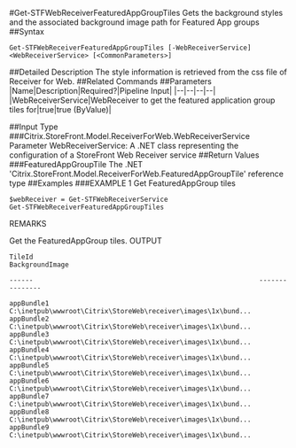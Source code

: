 #Get-STFWebReceiverFeaturedAppGroupTiles
Gets the background styles and the associated background image path for Featured App groups
##Syntax
```Get-STFWebReceiverFeaturedAppGroupTiles [-WebReceiverService] <WebReceiverService> [<CommonParameters>]
```
##Detailed Description
The style information is retrieved from the css file of Receiver for Web.
##Related Commands
##Parameters
|Name|Description|Required?|Pipeline Input||--|--|--|--||WebReceiverService|WebReceiver to get the featured application group tiles for|true|true (ByValue)|##Input Type
###Citrix.StoreFront.Model.ReceiverForWeb.WebReceiverService
Parameter WebReceiverService: A .NET class representing the configuration of a StoreFront Web Receiver service
##Return Values
###FeaturedAppGroupTile
The .NET 'Citrix.StoreFront.Model.ReceiverForWeb.FeaturedAppGroupTile' reference type
##Examples
###EXAMPLE 1 Get FeaturedAppGroup tiles
```$webReceiver = Get-STFWebReceiverService
Get-STFWebReceiverFeaturedAppGroupTiles
```
REMARKS

Get the FeaturedAppGroup tiles.
OUTPUT
```TileId                                                         BackgroundImage                                         
     
------                                                         ---------------                                         
     
appBundle1                                                     
C:\inetpub\wwwroot\Citrix\StoreWeb\receiver\images\1x\bund...
appBundle2                                                     
C:\inetpub\wwwroot\Citrix\StoreWeb\receiver\images\1x\bund...
appBundle3                                                     
C:\inetpub\wwwroot\Citrix\StoreWeb\receiver\images\1x\bund...
appBundle4                                                     
C:\inetpub\wwwroot\Citrix\StoreWeb\receiver\images\1x\bund...
appBundle5                                                     
C:\inetpub\wwwroot\Citrix\StoreWeb\receiver\images\1x\bund...
appBundle6                                                     
C:\inetpub\wwwroot\Citrix\StoreWeb\receiver\images\1x\bund...
appBundle7                                                     
C:\inetpub\wwwroot\Citrix\StoreWeb\receiver\images\1x\bund...
appBundle8                                                     
C:\inetpub\wwwroot\Citrix\StoreWeb\receiver\images\1x\bund...
appBundle9                                                     
C:\inetpub\wwwroot\Citrix\StoreWeb\receiver\images\1x\bund...
```
